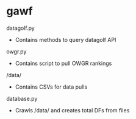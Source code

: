 # gawf

datagolf.py
- Contains methods to query datagolf API

owgr.py
- Contains script to pull OWGR rankings

/data/
- Contains CSVs for data pulls

database.py
- Crawls /data/ and creates total DFs from files
